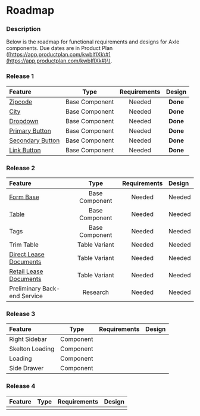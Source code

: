 # Roadmap

### Description

Below is the roadmap for functional requirements and designs for Axle components. Due dates are in Product Plan \([https://app.productplan.com/kwbIflXk\#](https://app.productplan.com/kwbIflXk#)\).

### Release 1

| Feature | Type | Requirements | Design |
| :--- | :---: | :---: | :---: |
| [Zipcode ](../components/input/zipcode.md) | Base Component | Needed | **Done** |
| [City ](../components/input/city.md) | Base Component | Needed | **Done** |
| [Dropdown](../components/dropdown.md) | Base Component | Needed | **Done** |
| [Primary Button](../components/button/primary-button.md) | Base Component | Needed | **Done** |
| [Secondary Button](../components/button/secondary-button.md) | Base Component | Needed | **Done** |
| [Link Button](../components/button/link-button.md) | Base Component | Needed | **Done** |

### Release 2

| Feature | Type | Requirements | Design |
| :--- | :---: | :---: | :--- |
| [Form Base](../components/form/) | Base Component | Needed | Needed |
| [Table](../components/task-tables/) | Base Component | Needed | Needed |
| Tags | Base Component | Needed | Needed |
| Trim Table | Table Variant | Needed | Needed |
| [Direct Lease Documents](../components/task-tables/direct-lease-documents.md) | Table Variant | Needed | Needed |
| [Retail Lease Documents](../components/task-tables/retail-lease-documents.md) | Table Variant | Needed | Needed |
| Preliminary Back-end Service | Research | Needed | Needed |

### Release 3

| Feature | Type | Requirements | Design |
| :--- | :---: | :---: | :--- |
| Right Sidebar | Component |  |  |
| Skelton Loading | Component |  |  |
| Loading | Component |  |  |
| Side Drawer | Component |  |  |

### Release 4

| Feature | Type | Requirements | Design |
| :--- | :---: | :---: | :---: |
|  |  |  |  |

